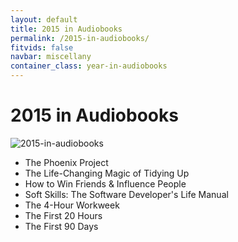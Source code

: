 ```yaml
---
layout: default
title: 2015 in Audiobooks
permalink: /2015-in-audiobooks/
fitvids: false
navbar: miscellany
container_class: year-in-audiobooks
---
```

# 2015 in Audiobooks

![2015-in-audiobooks](../assets/img/2015-in-audiobooks.jpg)

* The Phoenix Project
* The Life-Changing Magic of Tidying Up
* How to Win Friends & Influence People
* Soft Skills: The Software Developer's Life Manual
* The 4-Hour Workweek
* The First 20 Hours
* The First 90 Days

